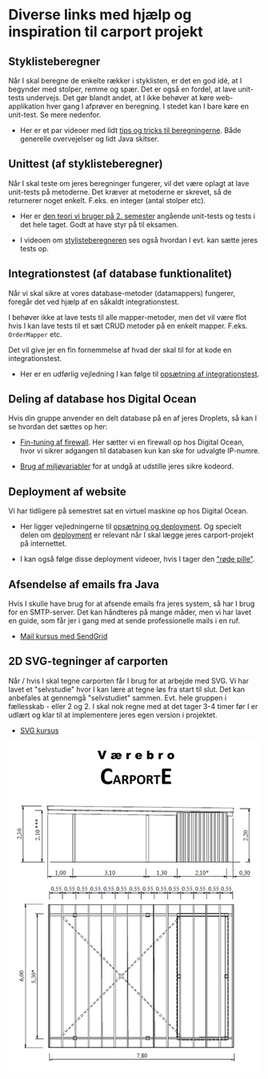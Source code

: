 # Diverse links med hjælp og inspiration til carport projekt

## Styklisteberegner

Når I skal beregne de enkelte rækker i styklisten, er det en god idé, at I begynder med stolper, remme og spær. Det er også en fordel, at lave unit-tests undervejs. Det gør blandt andet, at I ikke behøver at køre web-applikation hver gang I afprøver en beregning. I stedet kan I bare køre en unit-test. Se mere nedenfor.

- Her er et par videoer med lidt [tips og tricks til beregningerne](https://cphbusiness.cloud.panopto.eu/Panopto/Pages/Sessions/List.aspx?folderID=5687833b-ab7c-4768-a7cb-b1680130b164). Både generelle overvejelser og lidt Java skitser.

## Unittest (af styklisteberegner)

Når I skal teste om jeres beregninger fungerer, vil det være oplagt at lave unit-tests på metoderne. Det kræver at metoderne er skrevet, så de returnerer noget enkelt. F.eks. en integer (antal stolper etc).

- Her er [den teori vi bruger på 2. semester](https://github.com/dat2Cph/content/blob/main/toolbox/test/testteori.md) angående unit-tests og tests i det hele taget. Godt at have styr på til eksamen.

- I videoen om [stylisteberegneren](https://cphbusiness.cloud.panopto.eu/Panopto/Pages/Sessions/List.aspx?folderID=5687833b-ab7c-4768-a7cb-b1680130b164) ses også hvordan I evt. kan sætte jeres tests op.

## Integrationstest (af database funktionalitet)

Når vi skal sikre at vores database-metoder (datamappers) fungerer, foregår det ved hjælp af en såkaldt integrationstest.

I behøver ikke at lave tests til alle mapper-metoder, men det vil være flot hvis I kan lave tests til et sæt CRUD metoder på en enkelt mapper. F.eks. `OrderMapper` etc.

Det vil give jer en fin fornemmelse af hvad der skal til for at kode en integrationstest.

- Her er en udførlig vejledning I kan følge til [opsætning af integrationstest](./integrationtest.md).

## Deling af database hos Digital Ocean

Hvis din gruppe anvender en delt database på en af jeres Droplets, så kan I se hvordan det sættes op her:

- [Fin-tuning af firewall](https://cphbusiness.cloud.panopto.eu/Panopto/Pages/Viewer.aspx?id=b2178213-1924-4325-85c6-b15a00aba65e). Her sætter vi en firewall op hos Digital Ocean, hvor vi sikrer adgangen til databasen kun kan ske for udvalgte IP-numre.

- [Brug af miljøvariabler](https://cphbusiness.cloud.panopto.eu/Panopto/Pages/Viewer.aspx?id=543c7e86-f0f7-44ff-93de-b161010f75d1) for at undgå at udstille jeres sikre kodeord.

## Deployment af website

Vi har tidligere på semestret sat en virtuel maskine op hos Digital Ocean.

- Her ligger vejledningerne til [opsætning og deployment](https://github.com/dat2Cph/content/blob/main/linux_and_deployment/README.md). Og specielt delen om [deployment](https://github.com/dat2Cph/content/blob/main/linux_and_deployment/deployment.md) er relevant når I skal lægge jeres carport-projekt på internettet.

- I kan også følge disse deployment videoer, hvis I tager den ["røde pille"](https://cphbusiness.cloud.panopto.eu/Panopto/Pages/Sessions/List.aspx?folderID=322ab819-f0ca-4fc4-8e76-b15600a65ecd).

## Afsendelse af emails fra Java

Hvis I skulle have brug for at afsende emails fra jeres system, så har I brug for en SMTP-server. Det kan håndteres på mange måder, men vi har lavet en guide, som får jer i gang med at sende professionelle mails i en ruf.

- [Mail kursus med SendGrid](../sendgrid/sendgrid.md)

## 2D SVG-tegninger af carporten

Når / hvis I skal tegne carporten får I brug for at arbejde med SVG. Vi har lavet et "selvstudie" hvor I kan lære at tegne løs fra start til slut. Det kan anbefales at gennemgå "selvstudiet" sammen. Evt. hele gruppen i fællesskab - eller 2 og 2. I skal nok regne med at det tager 3-4 timer før I er udlært og klar til at implementere jeres egen version i projektet.

- [SVG kursus](../svg/README.md)

![carport](./images/carport_drawing.png)
